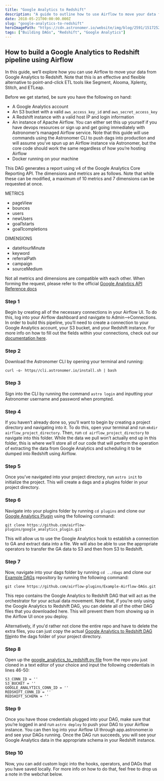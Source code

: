 ```yaml
---
title: "Google Analytics to Redshift"
description: "A guide to outline how to use Airflow to move your data from Google Analytics to Redshift."
date: 2018-05-21T00:00:00.000Z
slug: "google-analytics-to-redshift"
heroImagePath: "https://cdn.astronomer.io/website/img/blog/2591/1517252199-an-airflow-story-hero.png"
tags: ["Building DAGs", "Redshift", "Google Analytics"]
---
```


## How to build a Google Analytics to Redshift pipeline using Airflow

In this guide, we’ll explore how you can use Airflow to move your data from Google Analytics to Redshift. Note that this is an effective and flexible alternative to point-and-click ETL tools like Segment, Alooma, Xplenty, Stitch, and ETLeap.

Before we get started, be sure you have the following on hand:

* A Google Analytics account
* An S3 bucket with a valid `aws_access_key_id` and `aws_secret_access_key`
* A Redshift instance with a valid host IP and login information
* An instance of Apache Airflow. You can either set this up yourself if you have devops resources or sign
  up and get going immediately with Astronomer’s managed Airflow service. Note that this guide will use
  commands using the Astronomer CLI to push dags into production and will assume you’ve spun up an Airflow
  instance via Astronomer, but the core code should work the same regardless of how you’re hosting Airflow
* Docker running on your machine

This DAG generates a report using v4 of the Google Analytics Core Reporting API. The dimensions and metrics are as follows. Note that while these can be modified, a maximum of 10 metrics and 7 dimensions can be requested at once.

METRICS
 * pageView
 * bounces
 * users
 * newUsers
 * goal1starts
 * goal1completions

DIMENSIONS
 * dateHourMinute
 * keyword
 * referralPath
 * campaign
 * sourceMedium

Not all metrics and dimensions are compatible with each other. When forming the request, please refer to the official [Google Analytics API Reference docs](https://developers.google.com/analytics/devguides/reporting/core/dimsmets)


### Step 1

Begin by creating all of the necessary connections in your Airflow UI. To do this, log into your Airflow dashboard and navigate to Admin-->Connections. In order to build this pipeline, you’ll need to create a connection to your Google Analytics account, your S3 bucket, and your Redshift instance. For more info on how to fill out the fields within your connections, check out our [documentation here](https://docs.astronomer.io/v2/apache_airflow/tutorial/connections.html).

### Step 2

Download the Astronomer CLI by opening your terminal and running:

`curl -o- https//cli.astronomer.io/install.sh | bash`

### Step 3

Sign into the CLI by running the command `astro login` and inputting your Astronomer username and password when prompted.

### Step 4

If you haven’t already done so, you’ll want to begin by creating a project directory and navigating into it. To do this, open your terminal and run `mkdir airflow_project_directory`. Then, run `cd airflow_project_directory` to navigate into this folder. While the data we pull won’t actually end up in this folder, this is where we’ll store all of our code that will perform the operation of extracting the data from Google Analytics and scheduling it to be dumped into Redshift using Airflow.

### Step 5

Once you’ve navigated into your project directory, run `astro init` to initialize the project. This will create a dags and a plugins folder in your project directory.

### Step 6

Navigate into your plugins folder by running `cd plugins` and clone our [Google Analytics Plugin](https://github.com/airflow-plugins/google_analytics_plugin) using the following command:

`git clone https://github.com/airflow-plugins/google_analytics_plugin.git`

This will allow us to use the Google Analytics hook to establish a connection to GA and extract data into a file. We will also be able to use the appropriate operators to transfer the GA data to S3 and then from S3 to Redshift.

### Step 7

Now, navigate into your dags folder by running `cd ../dags` and clone our [Example DAGs](https://github.com/airflow-plugins/Example-Airflow-DAGs) repository by running the following command:

`git clone https://github.com/airflow-plugins/Example-Airflow-DAGs.git`

This repo contains the Google Analytics to Redshift DAG that will act as the orchestrator for your actual data movement. Note that, if you’re only using the Google Analytics to Redshift DAG, you can delete all of the other DAG files that you downloaded here. This will prevent them from showing up in the Airflow UI once you deploy.

Alternatively, if you'd rather not clone the entire repo and have to delete the extra files, you can just copy the actual [Google Analytics to Redshift DAG file](https://github.com/airflow-plugins/Example-Airflow-DAGs/blob/master/etl/google_analytics_to_redshift.py)into the dags folder of your project directory.

### Step 8

Open up the [google_analytics_to_redshift.py file](https://github.com/airflow-plugins/Example-Airflow-DAGs/blob/master/etl/google_analytics_to_redshift.py#L46) from the repo you just cloned in a text editor of your choice and input the following credentials in lines 46-50:
```
S3_CONN_ID = ''
S3_BUCKET = ''
GOOGLE_ANALYTICS_CONN_ID = ''
REDSHIFT_CONN_ID = ''
REDSHIFT_SCHEMA = ''
```


### Step 9

Once you have those credentials plugged into your DAG, make sure that you’re logged in and run `astro deploy` to push your DAG to your Airflow instance. You can then log into your Airflow UI through app.astronomer.io and see your DAGs running. Once the DAG run succeeds, you will see your Google Analytics data in the appropriate schema in your Redshift instance.

### Step 10

Now, you can add custom logic into the hooks, operators, and DAGs that you have saved locally. For more info on how to do that, feel free to drop us a note in the webchat below.
